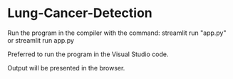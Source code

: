 # Lung-Cancer-Detection


Run the program in the compiler with the command: streamlit run "app.py" or streamlit run app.py

Preferred to run the program in the Visual Studio code.

Output will be presented in the browser.
